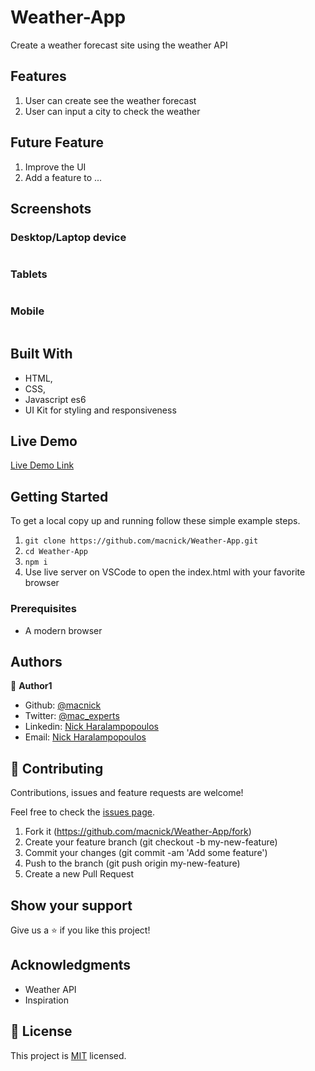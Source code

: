 # Weather-App
Create a weather forecast site using the weather API 

## Features

1. User can create see the weather forecast
2. User can input a city to check the weather


## Future Feature

1. Improve the UI
2. Add a feature to ...

## Screenshots

### Desktop/Laptop device

<img src="/dist/images/" alt="">

### Tablets

<img src="/dist/images/m.PNG" alt="">

### Mobile

<img src="/dist/images/s.PNG" alt="">

## Built With

- HTML,
- CSS,
- Javascript es6
- UI Kit for styling and responsiveness

## Live Demo

[Live Demo Link](https://macnick.github.io/weather-app/)

## Getting Started

To get a local copy up and running follow these simple example steps.

1. `git clone https://github.com/macnick/Weather-App.git`
2. `cd Weather-App`
4. `npm i`
6. Use live server on VSCode to open the index.html with your favorite browser

### Prerequisites

- A modern browser

## Authors

👤 **Author1**

- Github: [@macnick](https://github.com/macnick)
- Twitter: [@mac_experts](https://twitter.com/mac_experts)
- Linkedin: [Nick Haralampopoulos](https://www.linkedin.com/in/nick-haralampopoulos/)
- Email: [Nick Haralampopoulos](mac.expert.nick@gmail.com)

## 🤝 Contributing

Contributions, issues and feature requests are welcome!

Feel free to check the [issues page](https://github.com/macnick/Weather-App/issues).

1. Fork it (https://github.com/macnick/Weather-App/fork)
2. Create your feature branch (git checkout -b my-new-feature)
3. Commit your changes (git commit -am 'Add some feature')
4. Push to the branch (git push origin my-new-feature)
5. Create a new Pull Request

## Show your support

Give us a ⭐️ if you like this project!

## Acknowledgments

- Weather API
- Inspiration

## 📝 License

This project is [MIT](lic.url) licensed.